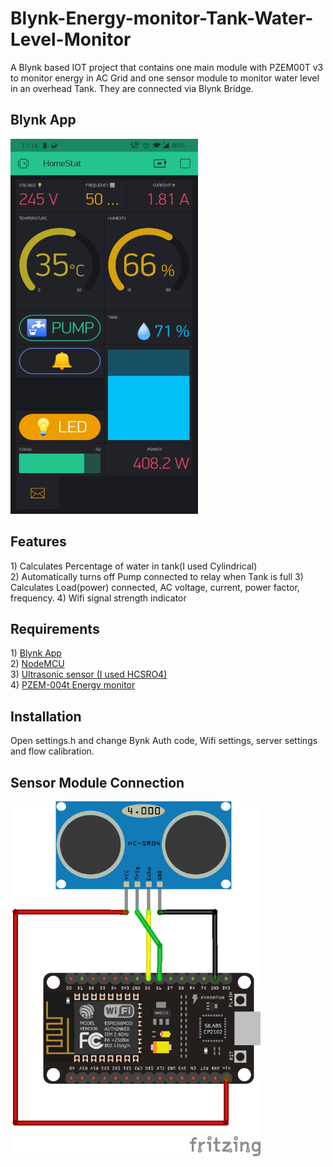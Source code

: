 # Blynk-Energy-monitor-Tank-Water-Level-Monitor
A Blynk based IOT project that contains one main module with PZEM00T v3 to monitor energy in AC Grid and one sensor module to monitor water level in an overhead Tank. They are connected via Blynk Bridge. 

<h2>Blynk App </h2>
<img src="/images/Blynk_app.jpg" width="300" height="600">

<h2> Features</h2>
1) Calculates Percentage of water in tank(I used Cylindrical)<br>
2) Automatically turns off Pump connected to relay when Tank is full
3) Calculates Load(power) connected, AC voltage, current, power factor, frequency.
4) Wifi signal strength indicator<br>


<h2>Requirements</h2>
1) <a href="https://play.google.com/store/apps/details?id=cc.blynk" target="_blank">Blynk App</a><br>
2) <a href="http://s.click.aliexpress.com/e/nlefJ4PI" target="_blank">NodeMCU</a> <br>
3) <a href="http://s.click.aliexpress.com/e/e6xt0wEy" target="_blank">Ultrasonic sensor (I used HCSRO4)</a><br>
4) <a href="https://robu.in/product/pzem-004t-multi-function-ac-power-monitor-module"> PZEM-004t Energy monitor</a>
<h2> Installation </h2>
Open settings.h and change Bynk Auth code, Wifi settings, server settings and flow calibration.

<h2>Sensor Module Connection </h2>
<img src="/images/nodemcu-to-ultrasonic-sensor-connection.png" width="400" height=" " alt="NodeMCU to Ultrasonic Sensor Connection" title="NodeMCU to Ultrasonic Sensor Connection">

